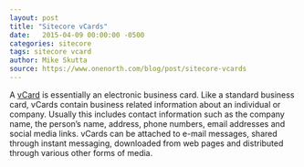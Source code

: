 ```yaml
---
layout: post
title: "Sitecore vCards"
date:   2015-04-09 00:00:00 -0500
categories: sitecore
tags: sitecore vcard
author: Mike Skutta
source: https://www.onenorth.com/blog/post/sitecore-vcards
---
```


A [vCard](http://en.wikipedia.org/wiki/VCard) is essentially an electronic business card. Like a standard business card, vCards contain business related information about an individual or company. Usually this includes contact information such as the company name, the person’s name, address, phone numbers, email addresses and social media links. vCards can be attached to e-mail messages, shared through instant messaging, downloaded from web pages and distributed through various other forms of media.